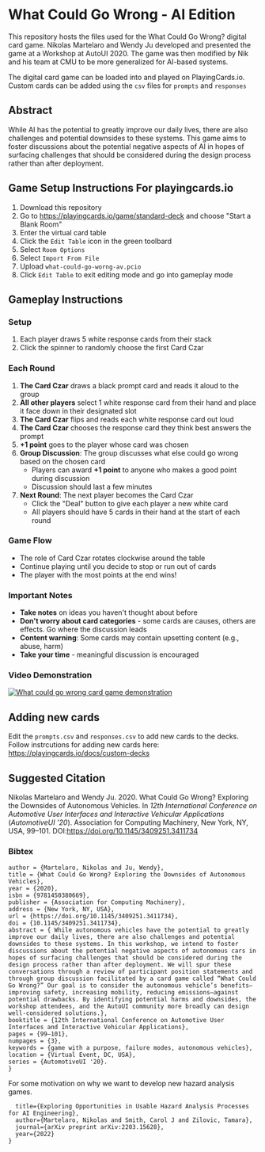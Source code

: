 # What Could Go Wrong - AI Edition

This repository hosts the files used for the What Could Go Wrong? digital card game. Nikolas Martelaro and Wendy Ju developed and presented the game at a Workshop at AutoUI 2020. The game was then modified by Nik and his team at CMU to be more generalized for AI-based systems.

The digital card game can be loaded into and played on PlayingCards.io. Custom cards can be added using the `csv` files for `prompts` and `responses`

## Abstract
While AI has the potential to greatly improve our daily lives, there are also challenges and potential downsides to these systems. This game aims to foster discussions about the potential negative aspects of AI in hopes of surfacing challenges that should be considered during the design process rather than after deployment.

## Game Setup Instructions For playingcards.io
1. Download this repository
2. Go to https://playingcards.io/game/standard-deck and choose "Start a Blank Room"
3. Enter the virtual card table
4. Click the `Edit Table` icon in the green toolbard
5. Select `Room Options`
6. Select  `Import From File`
7. Upload `what-could-go-worng-av.pcio`
8. Click `Edit Table` to exit editing mode and go into gameplay mode

## Gameplay Instructions

### Setup
1. Each player draws 5 white response cards from their stack
2. Click the spinner to randomly choose the first Card Czar

### Each Round
1. **The Card Czar** draws a black prompt card and reads it aloud to the group
2. **All other players** select 1 white response card from their hand and place it face down in their designated slot
3. **The Card Czar** flips and reads each white response card out loud
4. **The Card Czar** chooses the response card they think best answers the prompt
5. **+1 point** goes to the player whose card was chosen
6. **Group Discussion**: The group discusses what else could go wrong based on the chosen card
   - Players can award **+1 point** to anyone who makes a good point during discussion
   - Discussion should last a few minutes
7. **Next Round**: The next player becomes the Card Czar
   - Click the "Deal" button to give each player a new white card
   - All players should have 5 cards in their hand at the start of each round

### Game Flow
- The role of Card Czar rotates clockwise around the table
- Continue playing until you decide to stop or run out of cards
- The player with the most points at the end wins!

### Important Notes
- **Take notes** on ideas you haven't thought about before
- **Don't worry about card categories** - some cards are causes, others are effects. Go where the discussion leads
- **Content warning**: Some cards may contain upsetting content (e.g., abuse, harm)
- **Take your time** - meaningful discussion is encouraged


### Video Demonstration
[![What could go wrong card game demonstration](https://img.youtube.com/vi/DlqgWnhEqoc/0.jpg)](https://youtu.be/DlqgWnhEqoc)

## Adding new cards
Edit the `prompts.csv` and `responses.csv` to add new cards to the decks. Follow instrcutions for adding new cards here: https://playingcards.io/docs/custom-decks

## Suggested Citation
Nikolas Martelaro and Wendy Ju. 2020. What Could Go Wrong? Exploring the Downsides of Autonomous Vehicles. In *12th International Conference on Automotive User Interfaces and Interactive Vehicular Applications* (*AutomotiveUI '20*). Association for Computing Machinery, New York, NY, USA, 99–101. DOI:https://doi.org/10.1145/3409251.3411734

### Bibtex
```@inproceedings{10.1145/3409251.3411734,  
author = {Martelaro, Nikolas and Ju, Wendy},  
title = {What Could Go Wrong? Exploring the Downsides of Autonomous Vehicles},  
year = {2020},  
isbn = {9781450380669},  
publisher = {Association for Computing Machinery},  
address = {New York, NY, USA},  
url = {https://doi.org/10.1145/3409251.3411734},  
doi = {10.1145/3409251.3411734},  
abstract = { While autonomous vehicles have the potential to greatly improve our daily lives, there are also challenges and potential downsides to these systems. In this workshop, we intend to foster discussions about the potential negative aspects of autonomous cars in hopes of surfacing challenges that should be considered during the design process rather than after deployment. We will spur these conversations through a review of participant position statements and through group discussion facilitated by a card game called “What Could Go Wrong?” Our goal is to consider the autonomous vehicle’s benefits—improving safety, increasing mobility, reducing emissions—against potential drawbacks. By identifying potential harms and downsides, the workshop attendees, and the AutoUI community more broadly can design well-considered solutions.},  
booktitle = {12th International Conference on Automotive User Interfaces and Interactive Vehicular Applications},  
pages = {99–101},  
numpages = {3},  
keywords = {game with a purpose, failure modes, autonomous vehicles},  
location = {Virtual Event, DC, USA},  
series = {AutomotiveUI '20}. 
}
```

For some motivation on why we want to develop new hazard analysis games.

```@article{martelaro2022exploring,
  title={Exploring Opportunities in Usable Hazard Analysis Processes for AI Engineering},
  author={Martelaro, Nikolas and Smith, Carol J and Zilovic, Tamara},
  journal={arXiv preprint arXiv:2203.15628},
  year={2022}
}
```



